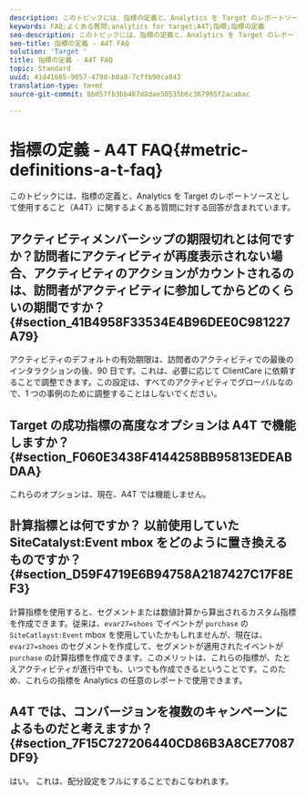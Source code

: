 ```yaml
---
description: このトピックには、指標の定義と、Analytics を Target のレポートソースとして使用すること（A4T）に関するよくある質問に対する回答が含まれています。
keywords: FAQ;よくある質問;analytics for target;A4T;指標;指標の定義
seo-description: このトピックには、指標の定義と、Analytics を Target のレポートソースとして使用すること（A4T）に関するよくある質問に対する回答が含まれています。
seo-title: 指標の定義 - A4T FAQ
solution: 'Target '
title: 指標の定義 - A4T FAQ
topic: Standard
uuid: 41d41665-9057-479d-b0a8-7cffb90ca843
translation-type: tm+mt
source-git-commit: 8bd57fb3bb467d8dae50535b6c367995f2acabac

---
```



# 指標の定義 - A4T FAQ{#metric-definitions-a-t-faq}

このトピックには、指標の定義と、Analytics を Target のレポートソースとして使用すること（A4T）に関するよくある質問に対する回答が含まれています。

## アクティビティメンバーシップの期限切れとは何ですか？訪問者にアクティビティが再度表示されない場合、アクティビティのアクションがカウントされるのは、訪問者がアクティビティに参加してからどのくらいの期間ですか？ {#section_41B4958F33534E4B96DEE0C981227A79}

アクティビティのデフォルトの有効期限は、訪問者のアクティビティでの最後のインタラクションの後、90 日です。これは、必要に応じて ClientCare に依頼することで調整できます。この設定は、すべてのアクティビティでグローバルなので、1 つの事例のために調整することはしないでください。

## Target の成功指標の高度なオプションは A4T で機能しますか？ {#section_F060E3438F4144258BB95813EDEABDAA}

これらのオプションは、現在、A4T では機能しません。

## 計算指標とは何ですか？ 以前使用していた SiteCatalyst:Event mbox をどのように置き換えるものですか？ {#section_D59F4719E6B94758A2187427C17F8EF3}

計算指標を使用すると、セグメントまたは数値計算から算出されるカスタム指標を作成できます。従来は、`evar27=shoes` でイベントが `purchase` の `SiteCatlayst:Event` mbox を使用していたかもしれませんが、現在は、`evar27=shoes` のセグメントを作成して、セグメントが適用されたイベントが `purchase` の計算指標を作成できます。このメリットは、これらの指標が、たとえアクティビティが進行中でも、いつでも作成できるということです。このため、これらの指標を Analytics の任意のレポートで使用できます。

## A4T では、コンバージョンを複数のキャンペーンによるものだと考えますか？ {#section_7F15C727206440CD86B3A8CE77087DF9}

はい。 これは、配分設定をフルにすることでおこなわれます。
